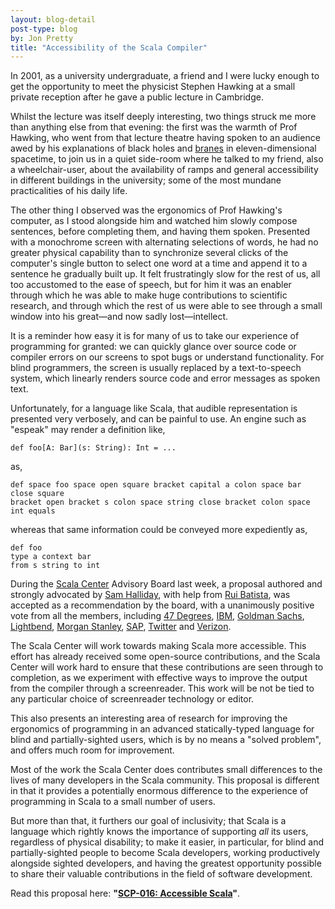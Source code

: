 ```yaml
---
layout: blog-detail
post-type: blog
by: Jon Pretty
title: "Accessibility of the Scala Compiler"
---
```


In 2001, as a university undergraduate, a friend and I were lucky enough to get
the opportunity to meet the physicist Stephen Hawking at a small private
reception after he gave a public lecture in Cambridge.

Whilst the lecture was itself deeply interesting, two things struck me more
than anything else from that evening: the first was the warmth of Prof Hawking,
who went from that lecture theatre having spoken to an audience awed by his
explanations of black holes and
[branes](https://en.wikipedia.org/wiki/Brane_cosmology) in eleven-dimensional
spacetime, to join us in a quiet side-room where he talked to my friend, also a
wheelchair-user, about the availability of ramps and general accessibility in
different buildings in the university; some of the most mundane practicalities
of his daily life.

The other thing I observed was the ergonomics of Prof Hawking's computer, as I
stood alongside him and watched him slowly compose sentences, before completing
them, and having them spoken. Presented with a monochrome screen with
alternating selections of words, he had no greater physical capability than to
synchronize several clicks of the computer's single button to select one word
at a time and append it to a sentence he gradually built up. It felt
frustratingly slow for the rest of us, all too accustomed to the ease of
speech, but for him it was an enabler through which he was able to make huge
contributions to scientific research, and through which the rest of us were
able to see through a small window into his great—and now sadly lost—intellect.


It is a reminder how easy it is for many of us to take our experience of
programming for granted: we can quickly glance over source code or compiler
errors on our screens to spot bugs or understand functionality. For blind
programmers, the screen is usually replaced by a text-to-speech system, which
linearly renders source code and error messages as spoken text.

Unfortunately, for a language like Scala, that audible representation is
presented very verbosely, and can be painful to use. An engine such as "espeak"
may render a definition like,
```
def foo[A: Bar](s: String): Int = ...
```
as,
```
def space foo space open square bracket capital a colon space bar close square
bracket open bracket s colon space string close bracket colon space int equals
```
whereas that same information could be conveyed more expediently as,
```
def foo
type a context bar
from s string to int
```

During the [Scala Center](https://scala.epfl.ch/) Advisory Board last week, a
proposal authored and strongly advocated by [Sam
Halliday](https://gitlab.com/fommil), with help from [Rui
Batista](https://github.com/ragb), was accepted as a recommendation by the
board, with a unanimously positive vote from all the members, including [47
Degrees](https://www.47deg.com/), [IBM](https://www.ibm.com/us-en/), [Goldman
Sachs](http://www.goldmansachs.com/), [Lightbend](https://www.lightbend.com/),
[Morgan Stanley](https://www.morganstanley.com/), [SAP](https://www.sap.com/),
[Twitter](https://about.twitter.com/) and
[Verizon](https://www.verizon.com/about/).

The Scala Center will work towards making Scala more accessible. This effort
has already received some open-source contributions, and the Scala Center will
work hard to ensure that these contributions are seen through to completion, as
we experiment with effective ways to improve the output from the compiler
through a screenreader. This work will be not be tied to any particular
choice of screenreader technology or editor.

This also presents an interesting area of research for improving the ergonomics
of programming in an advanced statically-typed language for blind and
partially-sighted users, which is by no means a "solved problem", and offers
much room for improvement.


Most of the work the Scala Center does contributes small differences to the
lives of many developers in the Scala community. This proposal is different in
that it provides a potentially enormous difference to the experience of
programming in Scala to a small number of users.

But more than that, it furthers our goal of inclusivity; that Scala is a
language which rightly knows the importance of supporting *all* its users,
regardless of physical disability; to make it easier, in particular, for blind
and partially-sighted people to become Scala developers, working productively
alongside sighted developers, and having the greatest opportunity possible to
share their valuable contributions in the field of software development.

Read this proposal here: **"[SCP-016: Accessible Scala](https://github.com/scalacenter/advisoryboard/blob/master/proposals/016-verbal-descriptions.md)"**.
